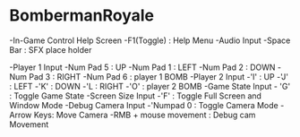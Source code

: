 # BombermanRoyale

-In-Game Control Help Screen
	-F1(Toggle) : Help Menu
-Audio Input
	-Space Bar : SFX place holder

-Player 1 Input
	-Num Pad 5 : UP
	-Num Pad 1 : LEFT
	-Num Pad 2 : DOWN
	-Num Pad 3 : RIGHT
	-Num Pad 6 : player 1 BOMB
-Player 2 Input
	-'I' : UP
	-'J' : LEFT
	-'K' : DOWN
	-'L : RIGHT
	-'O' : player 2 BOMB
-Game State Input
	- 'G' : Toggle Game State
-Screen Size Input
	-'F' : Toggle Full Screen and Window Mode
-Debug Camera Input
	-'Numpad 0 : Toggle Camera Mode
	-Arrow Keys: Move Camera
	-RMB + mouse movement : Debug cam Movement